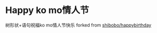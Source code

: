 # Happy ko mo情人节
树形状+语句祝福ko mo情人节快乐
forked from [shibobo/happybirthday](https://github.com/shibobo/happybirthday)
